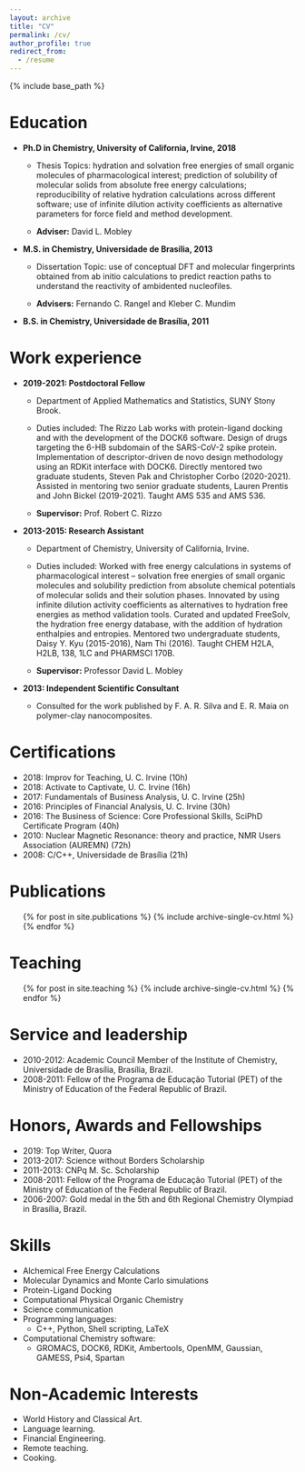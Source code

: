 ```yaml
---
layout: archive
title: "CV"
permalink: /cv/
author_profile: true
redirect_from:
  - /resume
---
```


{% include base_path %}

Education
======
* __Ph.D in Chemistry, University of California, Irvine, 2018__

    * Thesis Topics: hydration and solvation free energies of small organic molecules of pharmacological interest; prediction of solubility of molecular solids from absolute free energy calculations; reproducibility of relative hydration calculations across different software; use of infinite dilution activity coefficients as alternative parameters for force field and method development. 

    * __Adviser:__ David L. Mobley

* __M.S. in Chemistry, Universidade de Brasília, 2013__

    * Dissertation Topic: use of conceptual DFT and molecular fingerprints obtained from ab initio calculations to predict reaction paths to understand the reactivity of ambidented nucleofiles. 

    * __Advisers:__ Fernando C. Rangel and Kleber C. Mundim

* __B.S. in Chemistry, Universidade de Brasília, 2011__


Work experience
======
* __2019-2021: Postdoctoral Fellow__

  * Department of Applied Mathematics and Statistics, SUNY Stony Brook.

  * Duties included: The Rizzo Lab works with protein-ligand docking and with the development of the DOCK6 software. Design of drugs targeting the 6-HB subdomain of the SARS-CoV-2 spike protein. Implementation of descriptor-driven de novo design methodology using an RDKit interface with DOCK6. Directly mentored two graduate students, Steven Pak and Christopher Corbo (2020-2021). Assisted in mentoring two senior graduate students, Lauren Prentis and John Bickel (2019-2021). Taught AMS 535 and AMS 536.
  * __Supervisor:__ Prof. Robert C. Rizzo

* __2013-2015: Research Assistant__

  * Department of Chemistry, University of California, Irvine.

  * Duties included:
Worked with free energy calculations in systems of pharmacological interest – solvation free energies of small organic molecules and solubility prediction from absolute chemical potentials of molecular solids and their solution phases. Innovated by using infinite dilution activity coefficients as alternatives to hydration free energies as method validation tools. Curated and updated FreeSolv, the hydration free energy database, with the addition of hydration enthalpies and entropies. Mentored two undergraduate students, Daisy Y. Kyu (2015-2016), Nam Thi (2016). Taught CHEM H2LA, H2LB, 138, 1LC and PHARMSCI 170B.
  * __Supervisor:__ Professor David L. Mobley

* __2013: Independent Scientific Consultant__
  * Consulted for the work published by F. A. R. Silva and E. R. Maia on polymer-clay nanocomposites.

Certifications
======
* 2018: Improv for Teaching, U. C. Irvine (10h)
* 2018: Activate to Captivate, U. C. Irvine (16h)
* 2017: Fundamentals of Business Analysis, U. C. Irvine (25h)
* 2016: Principles of Financial Analysis, U. C. Irvine (30h)
* 2016: The Business of Science: Core Professional Skills, SciPhD Certificate Program (40h)
* 2010: Nuclear Magnetic Resonance: theory and practice, NMR Users Association (AUREMN) (72h)
* 2008: C/C++, Universidade de Brasília (21h)

Publications
======
  <ul>{% for post in site.publications %}
    {% include archive-single-cv.html %}
  {% endfor %}</ul>
  
Teaching
======
  <ul>{% for post in site.teaching %}
    {% include archive-single-cv.html %}
  {% endfor %}</ul>
  
Service and leadership
======
* 2010-2012: Academic Council Member of the Institute of Chemistry, Universidade de Brasília, Brasília, Brazil.
* 2008-2011: Fellow of the Programa de Educação Tutorial (PET) of the Ministry of Education of the Federal Republic of Brazil.

Honors, Awards and Fellowships
======
* 2019: Top Writer, Quora
* 2013-2017: Science without Borders Scholarship 
* 2011-2013: CNPq M. Sc. Scholarship
* 2008-2011: Fellow of the Programa de Educação Tutorial (PET) of the Ministry of Education of the Federal
 Republic of Brazil.
* 2006-2007: Gold medal in the 5th and 6th Regional Chemistry Olympiad in Brasília, Brazil.

Skills
======
* Alchemical Free Energy Calculations
* Molecular Dynamics and Monte Carlo simulations
* Protein-Ligand Docking
* Computational Physical Organic Chemistry
* Science communication
* Programming languages:
  * C++, Python, Shell scripting, LaTeX
* Computational Chemistry software:
  * GROMACS, DOCK6, RDKit, Ambertools, OpenMM, Gaussian, GAMESS, Psi4, Spartan

Non-Academic Interests
======
* World History and Classical Art.
* Language learning.
* Financial Engineering.
* Remote teaching.
* Cooking.




